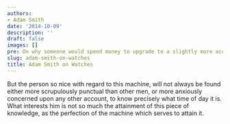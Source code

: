 ```yaml
---
authors:
- Adam Smith
date: '2014-10-09'
description: ''
draft: false
images: []
pre: On why someone would spend money to upgrade to a slightly more accurate watch
slug: adam-smith-on-watches
title: Adam Smith on Watches
---
```


But the person so nice with regard to this machine, will not always be found either more scrupulously punctual than other men, or more anxiously concerned upon any other account, to know precisely what time of day it is. What interests him is not so much the attainment of this piece of knowledge, as the perfection of the machine which serves to attain it.